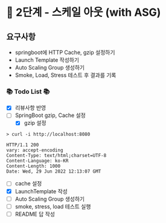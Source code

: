 # 🚀 2단계 - 스케일 아웃 (with ASG)
## 요구사항
- springboot에 HTTP Cache, gzip 설정하기
- Launch Template 작성하기
- Auto Scaling Group 생성하기
- Smoke, Load, Stress 테스트 후 결과를 기록

### 📚 Todo List 📚
- [x] 리뷰사항 반영
- [ ] SpringBoot gzip, Cache 설정
  - [x] gzip 설정
````shell
> curl -i http://localhost:8080

HTTP/1.1 200
vary: accept-encoding
Content-Type: text/html;charset=UTF-8
Content-Language: ko-KR
Content-Length: 1000
Date: Wed, 29 Jun 2022 12:13:07 GMT
````
  - [ ] cache 설정
- [x] LaunchTemplate 작성
- [ ] Auto Scaling Group 생성하기
- [ ] smoke, stress, load 테스트 실행
- [ ] README 답 작성

